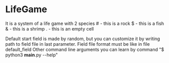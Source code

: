 # LifeGame
It is a system of a life game with 2 species
\# - this is a rock
$ - this is a fish
& - this is a shrimp
. - this is an empty cell

Default start field is made by random, but you can customize it
by writing path to field file in last parameter.
Field file format must be like in file default_field
Other command line arguments you can learn by command 
"$ python3 __main__.py --help"
